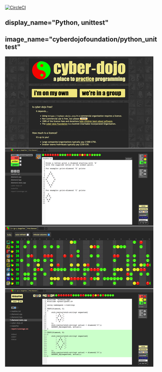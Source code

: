 [![CircleCI](https://circleci.com/gh/cyber-dojo-languages/python-unittest.svg?style=svg)](https://circleci.com/gh/cyber-dojo-languages/python-unittest)

## display_name="Python, unittest"
## image_name="cyberdojofoundation/python_unittest"

![cyber-dojo.org home page](https://github.com/cyber-dojo/cyber-dojo/blob/master/shared/home_page_snapshot.png)